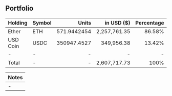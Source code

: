 ## Portfolio

| Holding              | Symbol | Units       | in USD ($)  | Percentage |
|----------------------|--------|-------------:|-------------:|------------:|
| Ether    | ETH    | 571.9442454 | 2,257,761.35 | 86.58%     |
| USD Coin | USDC   | 350947.4527 | 349,956.38  | 13.42%     |
| -        | -      | -           | -            | -          |
| Total    | -      | -           | 2,607,717.73 | 100%       |

|Notes|
|---|
|-|
